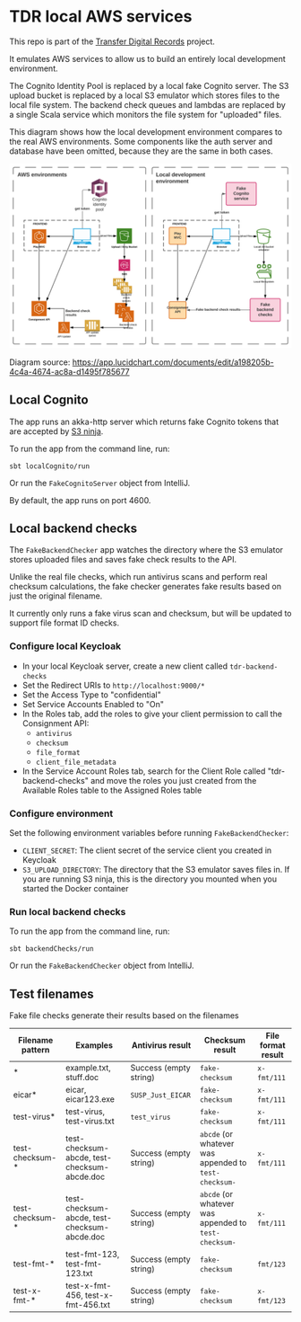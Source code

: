 # TDR local AWS services

This repo is part of the [Transfer Digital Records][tdr-docs] project.

It emulates AWS services to allow us to build an entirely local development
environment.

The Cognito Identity Pool is replaced by a local fake Cognito server. The S3
upload bucket is replaced by a local S3 emulator which stores files to the
local file system. The backend check queues and lambdas are replaced by a
single Scala service which monitors the file system for "uploaded" files.

This diagram shows how the local development environment compares to the
real AWS environments. Some components like the auth server and database have
been omitted, because they are the same in both cases.

![](./architecture.svg)

Diagram source: https://app.lucidchart.com/documents/edit/a198205b-4c4a-4674-ac8a-d1495f785677

[tdr-docs]: https://github.com/nationalarchives/tdr-dev-documentation/

## Local Cognito

The app runs an akka-http server which returns fake Cognito tokens that are
accepted by [S3 ninja].

To run the app from the command line, run:

```
sbt localCognito/run
```

Or run the `FakeCognitoServer` object from IntelliJ.

By default, the app runs on port 4600.

[S3 ninja]: https://s3ninja.net/

## Local backend checks

The `FakeBackendChecker` app watches the directory where the S3 emulator stores
uploaded files and saves fake check results to the API.

Unlike the real file checks, which run antivirus scans and perform real checksum
calculations, the fake checker generates fake results based on just the original
filename.

It currently only runs a fake virus scan and checksum, but will be updated to
support file format ID checks.

### Configure local Keycloak

- In your local Keycloak server, create a new client called `tdr-backend-checks`
- Set the Redirect URIs to `http://localhost:9000/*`
- Set the Access Type to "confidential"
- Set Service Accounts Enabled to "On"
- In the Roles tab, add the roles to give your client permission to call the
  Consignment API:
  - `antivirus`
  - `checksum`
  - `file_format`
  - `client_file_metadata`
- In the Service Account Roles tab, search for the Client Role called
  "tdr-backend-checks" and move the roles you just created from the Available
  Roles table to the Assigned Roles table

### Configure environment

Set the following environment variables before running `FakeBackendChecker`:

- `CLIENT_SECRET`: The client secret of the service client you created in Keycloak
- `S3_UPLOAD_DIRECTORY`: The directory that the S3 emulator saves files in. If you
  are running S3 ninja, this is the directory you mounted when you started the
  Docker container

### Run local backend checks

To run the app from the command line, run:

```
sbt backendChecks/run
```

Or run the `FakeBackendChecker` object from IntelliJ.

## Test filenames

Fake file checks generate their results based on the filenames

| Filename pattern | Examples                                     | Antivirus result       | Checksum result                                       | File format result |
| ---------------- | -------------------------------------------- | ---------------------- | ----------------------------------------------------- | ------------------ |
| *                | example.txt, stuff.doc                       | Success (empty string) | `fake-checksum`                                       | `x-fmt/111`        |
| eicar*           | eicar, eicar123.exe                          | `SUSP_Just_EICAR`      | `fake-checksum`                                       | `x-fmt/111`        |
| test-virus*      | test-virus, test-virus.txt                   | `test_virus`           | `fake-checksum`                                       | `x-fmt/111`        |
| test-checksum-*  | test-checksum-abcde, test-checksum-abcde.doc | Success (empty string) | `abcde` (or whatever was appended to `test-checksum-` | `x-fmt/111`        |
| test-checksum-*  | test-checksum-abcde, test-checksum-abcde.doc | Success (empty string) | `abcde` (or whatever was appended to `test-checksum-` | `x-fmt/111`        |
| test-fmt-*       | test-fmt-123, test-fmt-123.txt               | Success (empty string) | `fake-checksum`                                       | `fmt/123`          |
| test-x-fmt-*     | test-x-fmt-456, test-x-fmt-456.txt           | Success (empty string) | `fake-checksum`                                       | `x-fmt/123`        |
